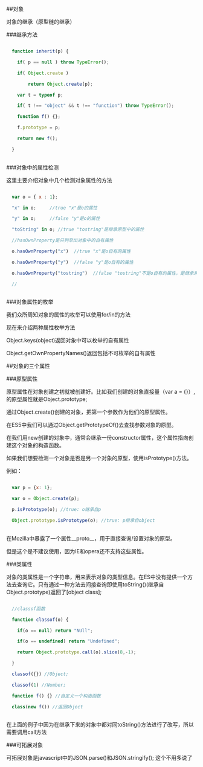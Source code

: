 ##对象

对象的继承（原型链的继承）

###继承方法

```javascript

  function inherit(p) {

  	if( p == null ) throw TypeError();

  	if( Object.create )

  		return Object.create(p);

  	var t = typeof p;

  	if( t !== "object" && t !== "function") throw TypeError();

  	function f() {};

  	f.prototype = p;

  	return new f();

  }
  
```

###对象中的属性检测

这里主要介绍对象中几个检测对象属性的方法

```javascript

  var o = { x : 1};

  "x" in o; 	//true "x"是o的属性

  "y" in o;     //false "y"是o的属性

  "toString" in o; //true "tostring"是继承原型中的属性

  //hasOwnProperty是只列举出对象中的自有属性

  o.hasOwnProperty("x")  //true "x"是o自有的属性

  o.hasOwnProperty("y")  //false "y"是o自有的属性

  o.hasOwnProperty("tostring")  //false "tostring"不是o自有的属性，是继承来的属性

  //
  
```

###对象属性的枚举

我们众所周知对象的属性的枚举可以使用for/in的方法

现在来介绍两种属性枚举方法

Object.keys(object)返回对象中可以枚举的自有属性

Object.getOwnPropertyNames()返回包括不可枚举的自有属性


##对象的三个属性

###原型属性

原型属性在对象创建之初就被创建好。比如我们创建的对象直接量（var a = {}）,的原型属性就是Object.prototype;

 通过Object.create()创建的对象，把第一个参数作为他们的原型属性。

在ES5中我们可以通过Object.getPrototypeOf()去查找参数对象的原型。

在我们用new创建的对象中，通常会继承一份constructor属性，这个属性指向创建这个对象的构造函数。

如果我们想要检测一个对象是否是另一个对象的原型，使用isPrototype()方法。

例如：

```javascript

  var p = {x: 1};

  var o = Object.create(p);

  p.isPrototype(o); //true: o继承自p

  Object.prototype.isPrototype(o); //true: p继承自object
  
```

在Mozilla中暴露了一个属性__proto__，用于直接查询/设置对象的原型。

但是这个是不建议使用，因为IE和opera还不支持这些属性。

###类属性

对象的类属性是一个字符串，用来表示对象的类型信息。在ES中没有提供一个方法去查询它。只有通过一种方法去间接查询即使用toString()(继承自Object.prototype)返回了[object class];

```javascript

  //classof函数

  function classof(o) {

    if(o == null) return "NUll";

    if(o == undefined) return "Undefined";

    return Object.prototype.call(o).slice(8,-1);

  }

  classof({}) //Object;

  classof(1) //Number;

  function f() {} //自定义一个构造函数

  class(new f()) //返回Object
  
```

在上面的例子中因为在继承下来的对象中都对同toString()方法进行了改写，所以需要调用call方法

###可拓展对象

可拓展对象是javascript中的JSON.parse()和JSON.stringify(); 这个不用多说了






